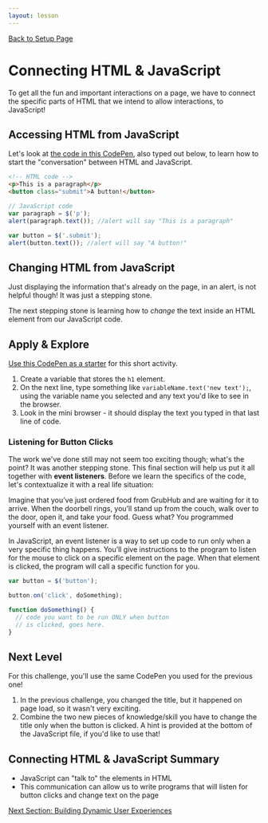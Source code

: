 ```yaml
---
layout: lesson
---
```


<a href="../">Back to Setup Page</a>

# Connecting HTML & JavaScript

To get all the fun and important interactions on a page, we have to connect the specific parts of HTML that we intend to allow interactions, to JavaScript!

## Accessing HTML from JavaScript

Let's look at [the code in this CodePen](https://codepen.io/turing-trycoding/pen/gOLmYvp?editors=1010), also typed out below, to learn how to start the "conversation" between HTML and JavaScript.

```html
<!-- HTML code -->
<p>This is a paragraph</p>
<button class="submit">A button!</button>
```

```js
// JavaScript code
var paragraph = $('p');
alert(paragraph.text()); //alert will say "This is a paragraph"

var button = $('.submit');
alert(button.text()); //alert will say "A button!"
```

## Changing HTML from JavaScript

Just displaying the information that's already on the page, in an alert, is not helpful though! It was just a stepping stone.

The next stepping stone is learning how to _change_ the text inside an HTML element from our JavaScript code.

<div class="try-it-new">
  <h2>Apply & Explore</h2>
  <p><a href="https://codepen.io/turing-trycoding/pen/yLVMBjP?editors=1010" target="blank">Use this CodePen as a starter</a> for this short activity.</p>
  <ol>
    <li>Create a variable that stores the <code>h1</code> element.</li>
    <li>On the next line, type something like <code>variableName.text('new text');</code>, using the variable name you selected and any text you'd like to see in the browser.</li>
    <li>Look in the mini browser - it should display the text you typed in that last line of code.</li>
  </ol>
</div>

### Listening for Button Clicks

The work we've done still may not seem too exciting though; what's the point? It was another stepping stone. This final section will help us put it all together with **event listeners**. Before we learn the specifics of the code, let's contextualize it with a real life situation:

Imagine that you’ve just ordered food from GrubHub and are waiting for it to arrive. When the doorbell rings, you’ll stand up from the couch, walk over to the door, open it, and take your food. Guess what? You programmed yourself with an event listener.

In JavaScript, an event listener is a way to set up code to run only when a very specific thing happens. You’ll give instructions to the program to listen for the mouse to click on a specific element on the page. When that element is clicked, the program will call a specific function for you.

```js
var button = $('button');

button.on('click', doSomething);

function doSomething() {
  // code you want to be run ONLY when button 
  // is clicked, goes here.
}
```

<div class="try-it-new">
  <h2>Next Level</h2>
  <p>For this challenge, you'll use the same CodePen you used for the previous one!</p>
  <ol>
    <li>In the previous challenge, you changed the title, but it happened on page load, so it wasn't very exciting.</li>
    <li>Combine the two new pieces of knowledge/skill you have to change the title only when the button is clicked. A hint is provided at the bottom of the JavaScript file, if you'd like to use that!</li>
  </ol>
</div>

## Connecting HTML & JavaScript Summary

- JavaScript can "talk to" the elements in HTML
- This communication can allow us to write programs that will listen for button clicks and change text on the page

<a href="../js-3">Next Section: Building Dynamic User Experiences</a>

